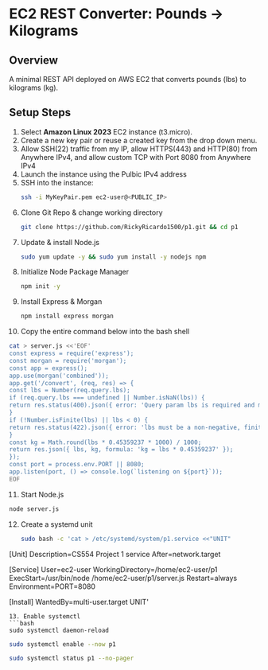 # EC2 REST Converter: Pounds → Kilograms

## Overview
A minimal REST API deployed on AWS EC2 that converts pounds (lbs) to kilograms (kg).

## Setup Steps
1. Select **Amazon Linux 2023** EC2 instance (t3.micro).
2. Create a new key pair or reuse a created key from the drop down menu.
3. Allow SSH(22) traffic from my IP, allow HTTPS(443) and HTTP(80) from Anywhere IPv4, and allow custom TCP with Port 8080 from Anywhere IPv4
4. Launch the instance using the Pulbic IPv4 address
5. SSH into the instance:
   ```bash
   ssh -i MyKeyPair.pem ec2-user@<PUBLIC_IP>
   ```
6. Clone Git Repo & change working directory
   ```bash
   git clone https://github.com/RickyRicardo1500/p1.git && cd p1
   ```
7. Update & install Node.js
   ```bash
   sudo yum update -y && sudo yum install -y nodejs npm
   ```
8. Initialize Node Package Manager
   ```bash
   npm init -y
   ```
9. Install Express & Morgan
   ```bash
   npm install express morgan
   ```
10. Copy the entire command below into the bash shell
   ```bash
   cat > server.js <<'EOF'
   const express = require('express');
   const morgan = require('morgan');
   const app = express();
   app.use(morgan('combined'));
   app.get('/convert', (req, res) => {
   const lbs = Number(req.query.lbs);
   if (req.query.lbs === undefined || Number.isNaN(lbs)) {
   return res.status(400).json({ error: 'Query param lbs is required and must be a number' });
   }
   if (!Number.isFinite(lbs) || lbs < 0) {
   return res.status(422).json({ error: 'lbs must be a non-negative, finite number' });
   }
   const kg = Math.round(lbs * 0.45359237 * 1000) / 1000;
   return res.json({ lbs, kg, formula: 'kg = lbs * 0.45359237' });
   });
   const port = process.env.PORT || 8080;
   app.listen(port, () => console.log(`listening on ${port}`));
   EOF
   ```
11. Start Node.js
   ```bash
   node server.js
   ```
12. Create a systemd unit
    ```bash
    sudo bash -c 'cat > /etc/systemd/system/p1.service <<"UNIT"
   [Unit]
   Description=CS554 Project 1 service
   After=network.target
   
   [Service]
   User=ec2-user
   WorkingDirectory=/home/ec2-user/p1
   ExecStart=/usr/bin/node /home/ec2-user/p1/server.js
   Restart=always
   Environment=PORT=8080
   
   [Install]
   WantedBy=multi-user.target
   UNIT'
   ```
13. Enable systemctl
```bash
sudo systemctl daemon-reload
```
```bash
sudo systemctl enable --now p1
```
```bash
sudo systemctl status p1 --no-pager
```


   


